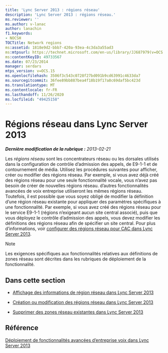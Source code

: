 ```yaml
---
title: 'Lync Server 2013 : régions réseau'
description: 'Lync Server 2013 : régions réseau.'
ms.reviewer: ''
ms.author: v-lanac
author: lanachin
f1.keywords:
- NOCSH
TOCTitle: Network regions
ms:assetid: 1818e9d2-bbb7-420a-93ea-4c3da3a55ad3
ms:mtpsurl: https://technet.microsoft.com/en-us/library/JJ687979(v=OCS.15)
ms:contentKeyID: 49733567
ms.date: 07/23/2014
manager: serdars
mtps_version: v=OCS.15
ms.openlocfilehash: 3506f3c543c0728f27bd091b9cd63991c4633da7
ms.sourcegitcommit: 36fee89bb887bea4f18b19f17a8c69daf5bc423d
ms.translationtype: MT
ms.contentlocale: fr-FR
ms.lasthandoff: 11/26/2020
ms.locfileid: "49425158"
---
```

# <a name="network-regions-in-lync-server-2013"></a>Régions réseau dans Lync Server 2013

<div data-xmlns="http://www.w3.org/1999/xhtml">

<div class="topic" data-xmlns="http://www.w3.org/1999/xhtml" data-msxsl="urn:schemas-microsoft-com:xslt" data-cs="https://msdn.microsoft.com/">

<div data-asp="https://msdn2.microsoft.com/asp">



</div>

<div id="mainSection">

<div id="mainBody">

<span> </span>

_**Dernière modification de la rubrique :** 2013-02-21_

Les *régions réseau* sont les concentrateurs réseau ou les dorsales utilisés dans la configuration de contrôle d’admission des appels, de E9-1-1 et de contournement de média. Utilisez les procédures suivantes pour afficher, créer ou modifier des régions réseau. Par exemple, si vous avez déjà créé des régions réseau pour une seule fonctionnalité vocale, vous n’avez pas besoin de créer de nouvelles régions réseau. d’autres fonctionnalités avancées de voix entreprise utiliseront les mêmes régions réseau. Toutefois, il est possible que vous soyez obligé de modifier la définition d’une région réseau existante pour appliquer des paramètres spécifiques à une fonctionnalité. Par exemple, si vous avez créé des régions réseau pour le service E9-1-1 (régions n’exigeant aucun site central associé), puis que vous déployez le contrôle d’admission des appels, vous devez modifier les définitions des régions réseau afin de spécifier un site central. Pour plus d’informations, voir [configurer des régions réseau pour CAC dans Lync Server 2013](lync-server-2013-configure-network-regions-for-cac.md).

<div>


> [!NOTE]  
> Les exigences spécifiques aux fonctionnalités relatives aux définitions de zones réseau sont décrites dans les rubriques de déploiement de la fonctionnalité.



</div>

<div>

## <a name="in-this-section"></a>Dans cette section

  - [Affichage des informations de région réseau dans Lync Server 2013](lync-server-2013-viewing-network-region-information.md)

  - [Création ou modification des régions réseau dans Lync Server 2013](lync-server-2013-creating-or-modifying-network-regions.md)

  - [Supprimer des zones réseau existantes dans Lync Server 2013](lync-server-2013-deleting-existing-network-regions.md)

</div>

<div>

## <a name="reference"></a>Référence

[Déploiement de fonctionnalités avancées d’entreprise voix dans Lync Server 2013](lync-server-2013-deploying-advanced-enterprise-voice-features.md)

</div>

</div>

<span> </span>

</div>

</div>

</div>


